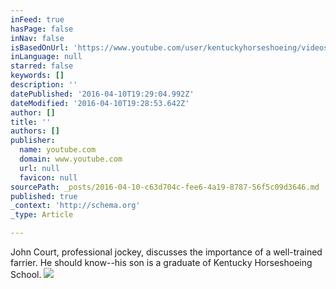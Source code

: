 ```yaml
---
inFeed: true
hasPage: false
inNav: false
isBasedOnUrl: 'https://www.youtube.com/user/kentuckyhorseshoeing/videos'
inLanguage: null
starred: false
keywords: []
description: ''
datePublished: '2016-04-10T19:29:04.992Z'
dateModified: '2016-04-10T19:28:53.642Z'
author: []
title: ''
authors: []
publisher:
  name: youtube.com
  domain: www.youtube.com
  url: null
  favicon: null
sourcePath: _posts/2016-04-10-c63d704c-fee6-4a19-8787-56f5c09d3646.md
published: true
_context: 'http://schema.org'
_type: Article

---
```

John Court, professional jockey, discusses the importance of a well-trained farrier.  He should know--his son is  a graduate of Kentucky Horseshoeing   
School.
![](https://i.ytimg.com/vi/evrtOvdyNtw/mqdefault.jpg)